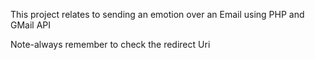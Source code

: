 This project relates to sending an emotion over an Email using PHP and GMail API

Note-always remember to check the redirect Uri